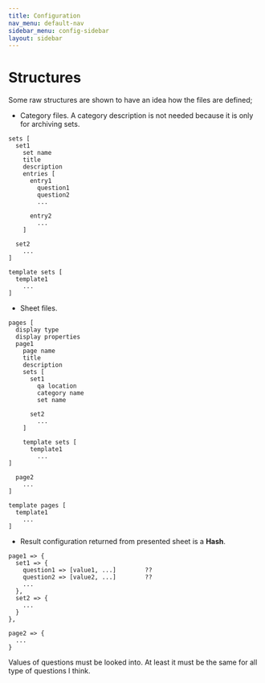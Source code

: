 ```yaml
---
title: Configuration
nav_menu: default-nav
sidebar_menu: config-sidebar
layout: sidebar
---
```

# Structures

Some raw structures are shown to have an idea how the files are defined;

* Category files. A category description is not needed because it is only for archiving sets.

```
sets [
  set1
    set name
    title
    description
    entries [
      entry1
        question1
        question2
        ...

      entry2
        ...
    ]

  set2
    ...
]

template sets [
  template1
    ...
]
```

* Sheet files.

```
pages [
  display type
  display properties
  page1
    page name
    title
    description
    sets [
      set1
        qa location
        category name
        set name

      set2
        ...
    ]

    template sets [
      template1
        ...
]

  page2
    ...
]

template pages [
  template1
    ...
]
```

* Result configuration returned from presented sheet is a **Hash**.

```
page1 => {
  set1 => {
    question1 => [value1, ...]        ??
    question2 => [value2, ...]        ??
    ...
  },
  set2 => {
    ...
  }
},

page2 => {
  ...
}
```
Values of questions must be looked into. At least it must be the same for all type of questions I think.
